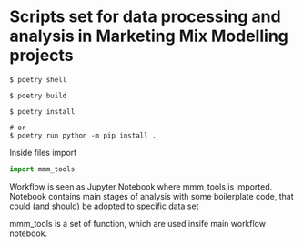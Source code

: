 # Scripts set for data processing and analysis in Marketing Mix Modelling projects

```
$ poetry shell

$ poetry build

$ poetry install

# or
$ poetry run python -m pip install .

```

Inside files import 
```python
import mmm_tools

```

Workflow is seen as Jupyter Notebook where mmm_tools is imported.
Notebook contains main stages of analysis with some boilerplate code, 
that could (and should) be adopted to specific data set

mmm_tools is a set of function, which are used insife main workflow notebook.

